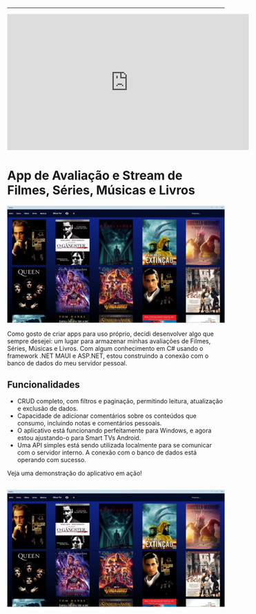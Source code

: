 
---
<iframe width="560" height="315" src="https://github.com/Marcos-Jose-DV/AppAvaliacaoMobile\wwwroot\video.mp4" frameborder="0" allowfullscreen></iframe>

# App de Avaliação e Stream de Filmes, Séries, Músicas e Livros

![Logo do Aplicativo](https://raw.githubusercontent.com/Marcos-Jose-DV/AppAvaliacaoMobile/main/wwwroot/capa.png?token=GHSAT0AAAAAACNVAD576JT3H3UVAFS77XW6ZQ7JOBQ)

Como gosto de criar apps para uso próprio, decidi desenvolver algo que sempre desejei: um lugar para armazenar minhas avaliações de Filmes, Séries, Músicas e Livros. Com algum conhecimento em C# usando o framework .NET MAUI e ASP.NET, estou construindo a conexão com o banco de dados do meu servidor pessoal.

## Funcionalidades

- CRUD completo, com filtros e paginação, permitindo leitura, atualização e exclusão de dados.
- Capacidade de adicionar comentários sobre os conteúdos que consumo, incluindo notas e comentários pessoais.
- O aplicativo está funcionando perfeitamente para Windows, e agora estou ajustando-o para Smart TVs Android.
- Uma API simples está sendo utilizada localmente para se comunicar com o servidor interno. A conexão com o banco de dados está operando com sucesso.

Veja uma demonstração do aplicativo em ação!

![Logo do Aplicativo](https://raw.githubusercontent.com/Marcos-Jose-DV/AppAvaliacaoMobile/main/wwwroot/capa.png?token=GHSAT0AAAAAACNVAD576JT3H3UVAFS77XW6ZQ7JOBQ)
---
